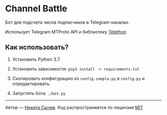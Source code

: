 # Channel Battle

Бот для подсчета числа подписчиков в Telegram-каналах.

Использует Telegram MTProto API и библиотеку
[Telethon](https://github.com/LonamiWebs/Telethon)

## Как использовать?

1. Установить Python 3.7.

2. Установить зависимости: `pip3 install -r requirements.txt`

3. Скопировать конфигурацию из `config.sample.py` в `config.py` и отредактировать.

4. Запустить бота: `./bot.py`

---

Автор — [Никита Сычев](https://t.me/nsychev). Код распространяется по лицензии [MIT](LICENSE)
